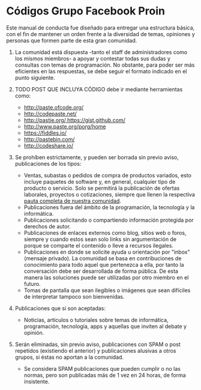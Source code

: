 Códigos Grupo Facebook Proin
============

Este manual de conducta fue diseñado para entregar una estructura básica, con el fin de mantener un orden frente a la diversidad de temas, opiniones y personas que formen parte de esta gran comunidad.

 1. La comunidad está dispuesta -tanto el staff de administradores como los mismos miembros- a apoyar y contestar todas sus dudas y consultas con temas de programación. No obstante, para poder ser más eficientes en las respuestas, se debe seguir el formato indicado en el punto siguiente.

 2.  TODO POST QUE INCLUYA CÓDIGO debe ir mediante herramientas como: 
 	 - http://paste.ofcode.org/
 	 - http://codepaste.net/
 	 - http://pastie.org/,https://gist.github.com/
	  - http://www.paste.org/porg/home
	  - https://fiddles.io/
	  - http://pastebin.com/
	  - http://codeshare.io/

 3.  Se prohíben estrictamente, y pueden ser borrada sin previo aviso, publicaciones de los tipos:
	  
	  - Ventas, subastas o pedidos de compra de productos variados, esto incluye paquetes de software y, en general, cualquier tipo de producto o servicio. Solo se permitirá la publicación de ofertas laborales, proyectos o cotizaciones, siempre que llenen la respectiva [pauta completa de nuestra comunidad](pautas_oficiales.md).
	  - Publicaciones fuera del ámbito de la programación, la tecnología y la informática.
	  - Publicaciones solicitando o compartiendo información protegida por derechos de autor.
	  - Publicaciones de enlaces externos como blog, sitios web o foros, siempre y cuando estos sean solo links sin argumentación de porque se comparte el contenido o lleve a recursos ilegales.
	  - Publicaciones en donde se solicite ayuda u orientación por "inbox" (mensaje privado). La comunidad se basa en contribuciones de conocimiento para todo aquel que pertenezca a ella, por tanto la conversación debe ser desarrollada de forma pública. De esta manera las soluciones puede ser utilizadas por otro miembro en el futuro.
	  - Tomas de pantalla que sean ilegibles o imágenes que sean difíciles de interpretar tampoco son bienvenidas.

 4.  Publicaciones que si son aceptadas:
	 - Noticias, artículos o tutoriales sobre temas de informática, programación, tecnología, apps y aquellas que inviten al debate y opinión.
	 
 5.  Serán eliminadas, sin previo aviso, publicaciones con SPAM o post repetidos (existiendo el anterior) y publicaciones alusivas a otros grupos, si éstas no aportan a la comunidad.
	 - Se considera SPAM publicaciones que pueden cumplir o no las normas, pero son publicadas más de 1 vez en 24 horas, de forma insistente.
	


